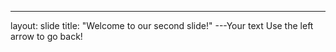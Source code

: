---
layout: slide
title: "Welcome to our second slide!"
---Your text
Use the left arrow to go back!
